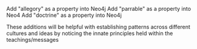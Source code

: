 Add "allegory" as a property into Neo4j
Add "parrable" as a property into Neo4
Add "doctrine" as a property into Neo4j

These additions will be helpful with establishing patterns across different cultures and ideas by noticing the innate principles held within the teachings/messages